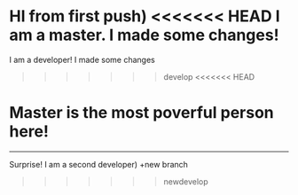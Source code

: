 HI from first push)
<<<<<<< HEAD
I am a master. I made some changes!
=======
I am a developer! I made some changes
>>>>>>> develop
<<<<<<< HEAD

Master is the most poverful person here!
=======
_______________
Surprise! I am a second developer)
+new branch
>>>>>>> newdevelop
